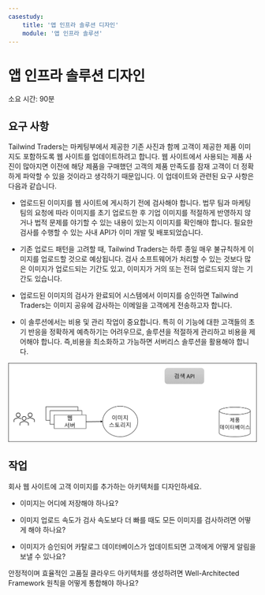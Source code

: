 ```yaml
---
casestudy:
    title: '앱 인프라 솔루션 디자인'
    module: '앱 인프라 솔루션'
---
```

# 앱 인프라 솔루션 디자인

소요 시간: 90분

## 요구 사항

Tailwind Traders는 마케팅부에서 제공한 기존 사진과 함께 고객이 제공한 제품 이미지도 포함하도록 웹 사이트를 업데이트하려고 합니다. 웹 사이트에서 사용되는 제품 사진이 많아지면 이전에 해당 제품을 구매했던 고객의 제품 만족도를 잠재 고객이 더 정확하게 파악할 수 있을 것이라고 생각하기 때문입니다. 이 업데이트와 관련된 요구 사항은 다음과 같습니다.

* 업로드된 이미지를 웹 사이트에 게시하기 전에 검사해야 합니다. 법무 팀과 마케팅 팀의 요청에 따라 이미지를 초기 업로드한 후 기업 이미지를 적절하게 반영하지 않거나 법적 문제를 야기할 수 있는 내용이 있는지 이미지를 확인해야 합니다. 필요한 검사를 수행할 수 있는 사내 API가 이미 개발 및 배포되었습니다. 

* 기존 업로드 패턴을 고려할 때, Tailwind Traders는 하루 종일 매우 불규칙하게 이미지를 업로드할 것으로 예상됩니다. 검사 소프트웨어가 처리할 수 있는 것보다 많은 이미지가 업로드되는 기간도 있고, 이미지가 거의 또는 전혀 업로드되지 않는 기간도 있습니다.

* 업로드된 이미지의 검사가 완료되어 시스템에서 이미지를 승인하면 Tailwind Traders는 이미지 공유에 감사하는 이메일을 고객에게 전송하고자 합니다.

* 이 솔루션에서는 비용 및 관리 작업이 중요합니다. 특히 이 기능에 대한 고객들의 초기 반응을 정확하게 예측하기는 어려우므로, 솔루션을 적절하게 관리하고 비용을 제어해야 합니다. 즉,비용을 최소화하고 가능하면 서버리스 솔루션을 활용해야 합니다.

 

![앱 아키텍처](media/Apparchitecture.png)

 

## 작업

회사 웹 사이트에 고객 이미지를 추가하는 아키텍처를 디자인하세요. 

* 이미지는 어디에 저장해야 하나요?

* 이미지 업로드 속도가 검사 속도보다 더 빠를 때도 모든 이미지를 검사하려면 어떻게 해야 하나요?

* 이미지가 승인되어 카탈로그 데이터베이스가 업데이트되면 고객에게 어떻게 알림을 보낼 수 있나요? 

안정적이며 효율적인 고품질 클라우드 아키텍처를 생성하려면 Well-Architected Framework 원칙을 어떻게 통합해야 하나요?

 
